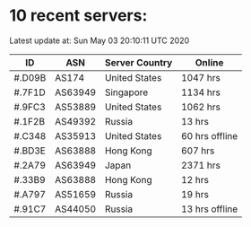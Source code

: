 # 10 recent servers:

Latest update at: Sun May 03 20:10:11 UTC 2020

| ID | ASN | Server Country | Online |
| -- | --- | -------------- | ------ |
| #.D09B | AS174 | United States | 1047 hrs |
| #.7F1D | AS63949 | Singapore | 1134 hrs |
| #.9FC3 | AS53889 | United States | 1062 hrs |
| #.1F2B | AS49392 | Russia | 13 hrs |
| #.C348 | AS35913 | United States | 60 hrs offline |
| #.BD3E | AS63888 | Hong Kong | 607 hrs |
| #.2A79 | AS63949 | Japan | 2371 hrs |
| #.33B9 | AS63888 | Hong Kong | 12 hrs |
| #.A797 | AS51659 | Russia | 19 hrs |
| #.91C7 | AS44050 | Russia | 13 hrs offline |

